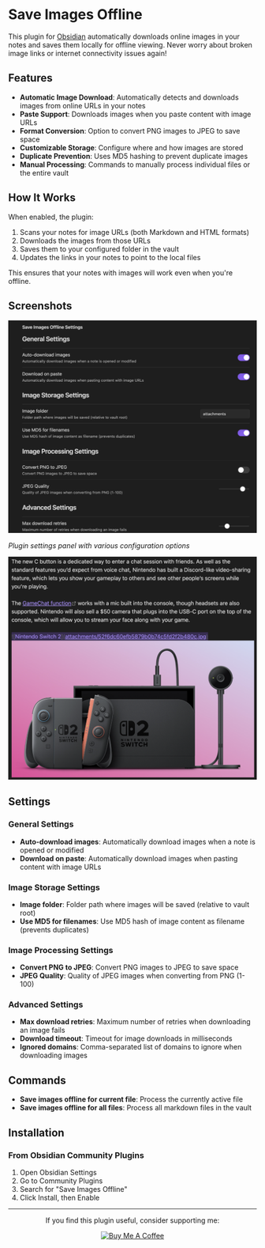 # Save Images Offline

This plugin for [Obsidian](https://obsidian.md) automatically downloads online images in your notes and saves them locally for offline viewing. Never worry about broken image links or internet connectivity issues again!

## Features

- **Automatic Image Download**: Automatically detects and downloads images from online URLs in your notes
- **Paste Support**: Downloads images when you paste content with image URLs
- **Format Conversion**: Option to convert PNG images to JPEG to save space
- **Customizable Storage**: Configure where and how images are stored
- **Duplicate Prevention**: Uses MD5 hashing to prevent duplicate images
- **Manual Processing**: Commands to manually process individual files or the entire vault

## How It Works

When enabled, the plugin:

1. Scans your notes for image URLs (both Markdown and HTML formats)
2. Downloads the images from those URLs
3. Saves them to your configured folder in the vault
4. Updates the links in your notes to point to the local files

This ensures that your notes with images will work even when you're offline.

## Screenshots

![Plugin Settings](https://raw.githubusercontent.com/nykkolin/obsidian-save-images-offline/main/screenshots/settings.png)

*Plugin settings panel with various configuration options*

![Offline Images](https://raw.githubusercontent.com/nykkolin/obsidian-save-images-offline/main/screenshots/offline-images.png)


## Settings

### General Settings

- **Auto-download images**: Automatically download images when a note is opened or modified
- **Download on paste**: Automatically download images when pasting content with image URLs

### Image Storage Settings

- **Image folder**: Folder path where images will be saved (relative to vault root)
- **Use MD5 for filenames**: Use MD5 hash of image content as filename (prevents duplicates)

### Image Processing Settings

- **Convert PNG to JPEG**: Convert PNG images to JPEG to save space
- **JPEG Quality**: Quality of JPEG images when converting from PNG (1-100)

### Advanced Settings

- **Max download retries**: Maximum number of retries when downloading an image fails
- **Download timeout**: Timeout for image downloads in milliseconds
- **Ignored domains**: Comma-separated list of domains to ignore when downloading images

## Commands

- **Save images offline for current file**: Process the currently active file
- **Save images offline for all files**: Process all markdown files in the vault


## Installation

### From Obsidian Community Plugins

1. Open Obsidian Settings
2. Go to Community Plugins
3. Search for "Save Images Offline"
4. Click Install, then Enable



---

<div align="center">
  <p>If you find this plugin useful, consider supporting me:</p>
  <a href="https://www.buymeacoffee.com/xmasterdev" target="_blank">
    <img src="https://cdn.buymeacoffee.com/buttons/v2/default-yellow.png" alt="Buy Me A Coffee" style="height: 60px !important;width: 217px !important;">
  </a>
</div>
